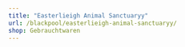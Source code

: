 ```yaml
---
title: "Easterlieigh Animal Sanctuaryy"
url: /blackpool/easterlieigh-animal-sanctuaryy/
shop: Gebrauchtwaren
---
```

